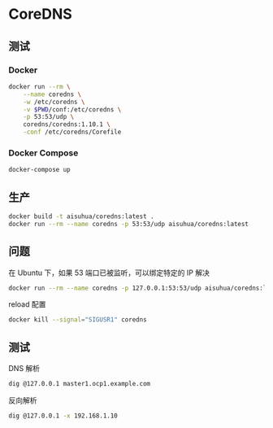 # CoreDNS

## 测试

### Docker

```sh
docker run --rm \
    --name coredns \
    -w /etc/coredns \
    -v $PWD/conf:/etc/coredns \
    -p 53:53/udp \
    coredns/coredns:1.10.1 \
    -conf /etc/coredns/Corefile
```

### Docker Compose

```sh
docker-compose up
```

## 生产

```sh
docker build -t aisuhua/coredns:latest .
docker run --rm --name coredns -p 53:53/udp aisuhua/coredns:latest
```

## 问题

在 Ubuntu 下，如果 53 端口已被监听，可以绑定特定的 IP 解决

```sh
docker run --rm --name coredns -p 127.0.0.1:53:53/udp aisuhua/coredns:latest
```

reload 配置

```sh
docker kill --signal="SIGUSR1" coredns
```

## 测试

DNS 解析

```sh
dig @127.0.0.1 master1.ocp1.example.com
```

反向解析

```sh
dig @127.0.0.1 -x 192.168.1.10
```
